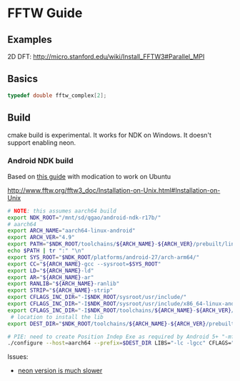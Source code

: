 # FFTW Guide

## Examples

2D DFT: http://micro.stanford.edu/wiki/Install_FFTW3#Parallel_MPI

## Basics

```c++
typedef double fftw_complex[2];
```

## Build

cmake build is experimental. It works for NDK on Windows. It doesn't support enabling neon.

### Android NDK build

Based on [this guide](http://rajanyadhar.blogspot.com/2017/06/it-and-fftw-integration-with-android-ndk.html) with modication to work on Ubuntu

http://www.fftw.org/fftw3_doc/Installation-on-Unix.html#Installation-on-Unix

```sh
# NOTE: this assumes aarch64 build
export NDK_ROOT="/mnt/sd/qgao/android-ndk-r17b/"
# aarch64
export ARCH_NAME="aarch64-linux-android"
export ARCH_VER="4.9"
export PATH="$NDK_ROOT/toolchains/${ARCH_NAME}-${ARCH_VER}/prebuilt/linux-x86_64/bin/:$PATH"
echo $PATH | tr ":" "\n"
export SYS_ROOT="$NDK_ROOT/platforms/android-27/arch-arm64/"
export CC="${ARCH_NAME}-gcc --sysroot=$SYS_ROOT"
export LD="${ARCH_NAME}-ld"
export AR="${ARCH_NAME}-ar"
export RANLIB="${ARCH_NAME}-ranlib"
export STRIP="${ARCH_NAME}-strip"
export CFLAGS_INC_DIR="-I$NDK_ROOT/sysroot/usr/include/"
export CFLAGS_INC_DIR="-I$NDK_ROOT/sysroot/usr/include/x86_64-linux-android/ $CFLAGS_INC_DIR"
export CFLAGS_INC_DIR="-I$NDK_ROOT/toolchains/${ARCH_NAME}-${ARCH_VER}/prebuilt/linux-x86_64/lib/gcc/aarch64-linux-android/4.9.x/include/ $CFLAGS_INC_DIR"
 # location to install the lib
export DEST_DIR="$NDK_ROOT/toolchains/${ARCH_NAME}-${ARCH_VER}/prebuilt/linux-x86_64/user/"

# PIE: need to create Position Indep Exe as required by Android 5+ "-mfloat-abi=softfp -mfpu=neon
./configure --host=aarch64 --prefix=$DEST_DIR LIBS="-lc -lgcc" CFLAGS="$CFLAGS_INC_DIR -fPIE" LDFLAGS="-pie" --disable-fortran #--enable-neon 
```

Issues: 
- [neon version is much slower](https://github.com/FFTW/fftw3/issues/129)
